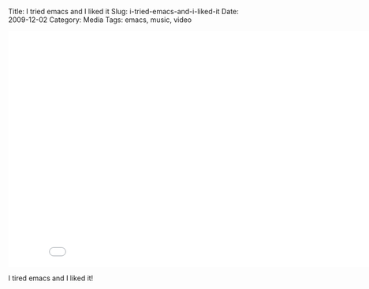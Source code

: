 Title: I tried emacs and I liked it
Slug: i-tried-emacs-and-i-liked-it
Date: 2009-12-02
Category: Media
Tags: emacs, music, video

<div class="video-container video-16-9">
<iframe width="853" height="480" src="//www.youtube-nocookie.com/embed/oWxtBVT9C_s" frameborder="0" allowfullscreen></iframe>
</div>

I tired emacs and I liked it!
